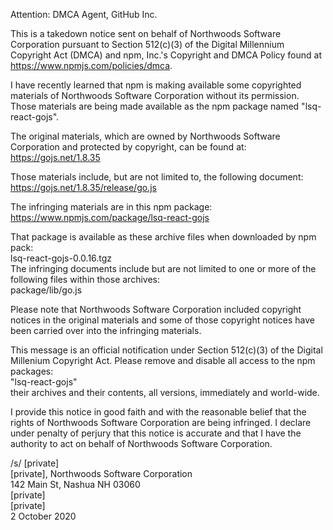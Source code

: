 Attention: DMCA Agent, GitHub Inc.

This is a takedown notice sent on behalf of Northwoods Software Corporation pursuant to Section 512(c)(3) of the Digital Millennium Copyright Act (DMCA) and npm, Inc.'s Copyright and DMCA Policy found at https://www.npmjs.com/policies/dmca.

I have recently learned that npm is making available some copyrighted materials of Northwoods Software Corporation without its permission.  Those materials are being made available as the npm package named "lsq-react-gojs".


The original materials, which are owned by Northwoods Software Corporation and protected by copyright, can be found at:  
    https://gojs.net/1.8.35

Those materials include, but are not limited to, the following document:  
    https://gojs.net/1.8.35/release/go.js


The infringing materials are in this npm package:  
    https://www.npmjs.com/package/lsq-react-gojs

That package is available as these archive files when downloaded by npm pack:  
    lsq-react-gojs-0.0.16.tgz  
The infringing documents include but are not limited to one or more of the following files within those archives:  
    package/lib/go.js

Please note that Northwoods Software Corporation included copyright notices in the original materials and some of those copyright notices have been carried over into the infringing materials.


This message is an official notification under Section 512(c)(3) of the Digital Millenium Copyright Act.  Please remove and disable all access to the npm packages:  
    "lsq-react-gojs"  
their archives and their contents, all versions, immediately and world-wide.

I provide this notice in good faith and with the reasonable belief that the rights of Northwoods Software Corporation are being infringed.  I declare under penalty of perjury that this notice is accurate and that I have the authority to act on behalf of Northwoods Software Corporation.

/s/ [private]  
[private], Northwoods Software Corporation  
142 Main St, Nashua NH 03060  
[private]  
[private]  
2 October 2020
